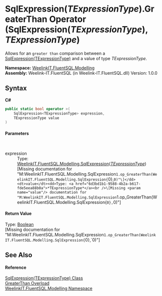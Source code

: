 # SqlExpression(*TExpressionType*).GreaterThan Operator (SqlExpression(*TExpressionType*), *TExpressionType*)
 

Allows for an `greater than` comparison between a <a href="6d3bd1b1-9588-4b2a-b617-fde5eea88b0a">SqlExpression(TExpressionType)</a> and a value of type *TExpressionType*.

**Namespace:**&nbsp;<a href="55cb0562-6be1-fe5d-1cc3-61ccba17ba4f">WeelinkIT.FluentSQL.Modelling</a><br />**Assembly:**&nbsp;Weelink-IT.FluentSQL (in Weelink-IT.FluentSQL.dll) Version: 1.0.0

## Syntax

**C#**<br />
``` C#
public static bool operator >(
	SqlExpression<TExpressionType> expression,
	TExpressionType value
)
```


#### Parameters
&nbsp;<dl><dt>expression</dt><dd>Type: <a href="6d3bd1b1-9588-4b2a-b617-fde5eea88b0a">WeelinkIT.FluentSQL.Modelling.SqlExpression</a>(<a href="6d3bd1b1-9588-4b2a-b617-fde5eea88b0a">*TExpressionType*</a>)<br />\[Missing <param name="expression"/> documentation for "M:WeelinkIT.FluentSQL.Modelling.SqlExpression`1.op_GreaterThan(WeelinkIT.FluentSQL.Modelling.SqlExpression{`0},`0)"\]</dd><dt>value</dt><dd>Type: <a href="6d3bd1b1-9588-4b2a-b617-fde5eea88b0a">*TExpressionType*</a><br />\[Missing <param name="value"/> documentation for "M:WeelinkIT.FluentSQL.Modelling.SqlExpression`1.op_GreaterThan(WeelinkIT.FluentSQL.Modelling.SqlExpression{`0},`0)"\]</dd></dl>

#### Return Value
Type: <a href="http://msdn2.microsoft.com/en-us/library/a28wyd50" target="_blank">Boolean</a><br />\[Missing <returns> documentation for "M:WeelinkIT.FluentSQL.Modelling.SqlExpression`1.op_GreaterThan(WeelinkIT.FluentSQL.Modelling.SqlExpression{`0},`0)"\]

## See Also


#### Reference
<a href="6d3bd1b1-9588-4b2a-b617-fde5eea88b0a">SqlExpression(TExpressionType) Class</a><br /><a href="f6200965-5b43-d2fc-01fa-86f87ec405ce">GreaterThan Overload</a><br /><a href="55cb0562-6be1-fe5d-1cc3-61ccba17ba4f">WeelinkIT.FluentSQL.Modelling Namespace</a><br />